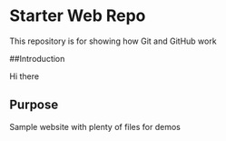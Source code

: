 # Starter Web Repo

This repository is for showing how Git and GitHub work

##Introduction

Hi there

## Purpose

Sample website with plenty of files for demos
